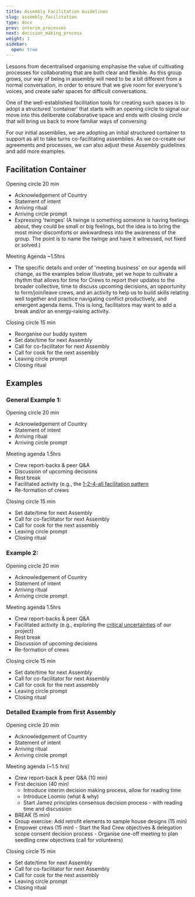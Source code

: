```yaml
---
title: Assembly Facilitation Guidelines
slug: assembly_facilitation
type: docs
prev: interim_processes
next: decision_making_process
weight: 1
sidebar:
  open: true
---
```


Lessons from decentralised organising emphasise the value of cultivating processes for collaborating that are both clear and flexible. As this group grows, our way of being in assembly will need to be a bit different from a normal conversation, in order to ensure that we give room for everyone's voices, and create safer spaces for difficult conversations. 

One of the well-established facilitation tools for creating such spaces is to adopt a structured 'container' that starts with an opening circle to signal our move into this deliberate collaborative space and ends with closing circle that will bring us back to more familiar ways of conversing

For our initial assemblies, we are adopting an initial structured container to support as all to take turns co-facilitating assemblies. As we co-create our agreements and processes, we can also adjust these Assembly guidelines and add more examples.


## Facilitation Container

Opening circle 20 min
 * Acknowledgement of Country  
 * Statement of intent
 * Arriving ritual
 * Arriving circle prompt
 * Expressing 'twinges' (A twinge is something someone is having feelings about, they could be small or big feelings, but the idea is to bring the most minor discomforts or awkwardness into the awareness of the group. The point is to name the twinge and have it witnessed, not fixed or solved.)

Meeting Agenda ~1.5hrs 
 * The specific details and order of 'meeting business' on our agenda will change, as the examples below illustrate, yet we hope to cultivate a rhythm that allows for  time for Crews to report their updates to the broader collective, time to discuss upcoming decisions, an opportunity to form/join/leave crews, and an activity to help us to build skills relating well together and practice navigating conflict productively, and emergent agenda items. This is long, facilitators may want to add a break and/or an energy-raising activity.

Closing circle 15 min
 * Reorganise our buddy system 
 * Set date/time for next Assembly   
 * Call for co-facilitator for next Assembly 
 * Call for cook for the next assembly 
 * Leaving circle prompt
 * Closing ritual  

## Examples 
   
### General Example 1:
Opening circle 20 min
 * Acknowledgement of Country  
 * Statement of intent
 * Arriving ritual
 * Arriving circle prompt

 Meeting agenda 1.5hrs 
 * Crew report-backs & peer Q&A  
 * Discussion of upcoming decisions 
 * Rest break
 * Facilitated activity (e.g., the [1-2-4-all facilitation pattern](https://handbook.enspiral.com/guides/workshop_patterns])
 * Re-formation of crews

 Closing circle 15 min
 * Set date/time for next Assembly   
 * Call for co-facilitator for next Assembly 
 * Call for cook for the next assembly 
 * Leaving circle prompt
 * Closing ritual  

### Example 2:
Opening circle 20 min
 * Acknowledgement of Country  
 * Statement of intent
 * Arriving ritual
 * Arriving circle prompt

Meeting agenda 1.5hrs 
 * Crew report-backs & peer Q&A  
 * Facilitated activity (e.g., exploring the [critical uncertainties](https://www.liberatingstructures.com/30-critical-uncertainties/) of our project)
 * Rest break
 * Discussion of upcoming decisions 
 * Re-formation of crews

 Closing circle 15 min
 * Set date/time for next Assembly   
 * Call for co-facilitator for next Assembly 
 * Call for cook for the next assembly 
 * Leaving circle prompt
 * Closing ritual  

 ### Detailed Example from first Assembly 
Opening circle 20 min
 * Acknowledgement of Country  
 * Statement of intent
 * Arriving ritual
 * Arriving circle prompt

 Meeting agenda (~1.5 hrs) 
* Crew report-back &  peer Q&A (10 min)
* First decision (40 min)
	- Introduce interim decision making process, allow for reading time 
	- Introduce Loomio (what & why) 
	- Start Jamez principles consensus decision process - with reading time and discussion 
* BREAK (5 min)   
* Group exercise: Add retrofit elements to sample house designs (15 min) 
* Empower crews (15 min)
	  - Start the Rad Crew objectives & delegation scope consent decision process
	  - Organise one-off meeting to plan seedling crew objectives (call for volunteers)

 Closing circle 15 min
 * Set date/time for next Assembly   
 * Call for co-facilitator for next Assembly 
 * Call for cook for the next assembly 
 * Leaving circle prompt
 * Closing ritual  
